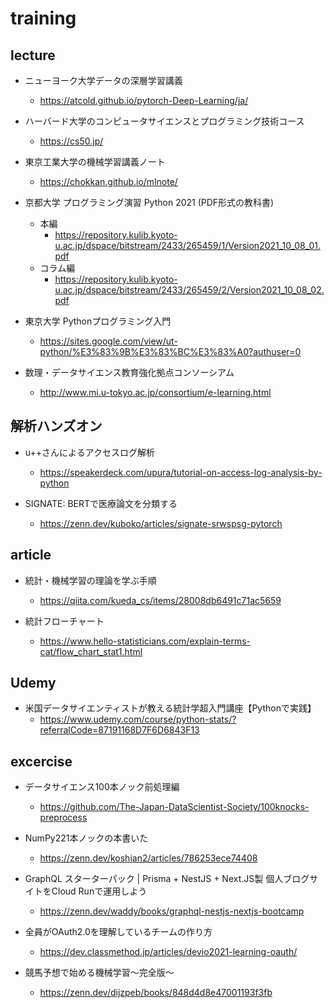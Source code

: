 # training

## lecture

- ニューヨーク大学データの深層学習講義
  - https://atcold.github.io/pytorch-Deep-Learning/ja/

- ハーバード大学のコンピュータサイエンスとプログラミング技術コース
  - https://cs50.jp/

- 東京工業大学の機械学習講義ノート
  - https://chokkan.github.io/mlnote/

- 京都大学 プログラミング演習 Python 2021 (PDF形式の教科書)
  - 本編
    - https://repository.kulib.kyoto-u.ac.jp/dspace/bitstream/2433/265459/1/Version2021_10_08_01.pdf
  - コラム編
    - https://repository.kulib.kyoto-u.ac.jp/dspace/bitstream/2433/265459/2/Version2021_10_08_02.pdf

- 東京大学 Pythonプログラミング入門
  - https://sites.google.com/view/ut-python/%E3%83%9B%E3%83%BC%E3%83%A0?authuser=0

- 数理・データサイエンス教育強化拠点コンソーシアム
  - http://www.mi.u-tokyo.ac.jp/consortium/e-learning.html

## 解析ハンズオン

- u++さんによるアクセスログ解析
  - https://speakerdeck.com/upura/tutorial-on-access-log-analysis-by-python

- SIGNATE: BERTで医療論文を分類する
  - https://zenn.dev/kuboko/articles/signate-srwspsg-pytorch

## article

- 統計・機械学習の理論を学ぶ手順
  - https://qiita.com/kueda_cs/items/28008db6491c71ac5659

- 統計フローチャート
  - https://www.hello-statisticians.com/explain-terms-cat/flow_chart_stat1.html

## Udemy

- 米国データサイエンティストが教える統計学超入門講座【Pythonで実践】
  - https://www.udemy.com/course/python-stats/?referralCode=87191168D7F6D6843F13


## excercise

- データサイエンス100本ノック前処理編
  - https://github.com/The-Japan-DataScientist-Society/100knocks-preprocess

- NumPy221本ノックの本書いた
  - https://zenn.dev/koshian2/articles/786253ece74408

- GraphQL スターターパック | Prisma + NestJS + Next.JS製 個人ブログサイトをCloud Runで運用しよう
  - https://zenn.dev/waddy/books/graphql-nestjs-nextjs-bootcamp

- 全員がOAuth2.0を理解しているチームの作り方
  - https://dev.classmethod.jp/articles/devio2021-learning-oauth/

- 競馬予想で始める機械学習〜完全版〜
  - https://zenn.dev/dijzpeb/books/848d4d8e47001193f3fb